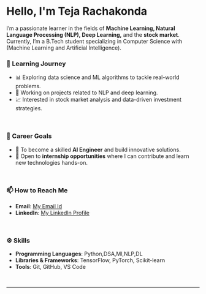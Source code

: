 # Hello, I'm Teja Rachakonda 

I’m a passionate learner in the fields of **Machine Learning, Natural Language Processing (NLP), Deep Learning,** and the **stock market**. Currently, I’m a B.Tech  student specializing in Computer Science with (Machine Learning and Artificial Intelligence).
&nbsp;

### 🌱 Learning Journey
- 📊 Exploring data science and ML algorithms to tackle real-world problems.
- 💬 Working on projects related to NLP and deep learning.
- 📈 Interested in stock market analysis and data-driven investment strategies.

&nbsp;

### 🎯 Career Goals
- 🧠 To become a skilled **AI Engineer** and build innovative solutions.
- 💼 Open to **internship opportunities** where I can contribute and learn new technologies hands-on.

&nbsp;

### 📫 How to Reach Me
- **Email**: [My Email Id](teja.rachakonda123@gmail.com)
- **LinkedIn**: [My LinkedIn Profile](https://www.linkedin.com/in/teja-rachakonda?utm_source=share&utm_campaign=share_via&utm_content=profile&utm_medium=android_app)

&nbsp;

### ⚙️ Skills
- **Programming Languages**: Python,DSA,Ml,NLP,DL
- **Libraries & Frameworks**: TensorFlow, PyTorch, Scikit-learn
- **Tools**: Git, GitHub, VS Code

&nbsp;

---
